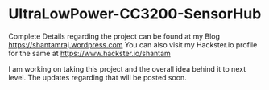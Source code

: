 # UltraLowPower-CC3200-SensorHub
Complete Details regarding the project can be found at my Blog https://shantamraj.wordpress.com
You can also visit my Hackster.io profile for the same at https://www.hackster.io/shantam

I am working on taking this project and the overall idea behind it to next level. The updates regarding that will be posted soon.
